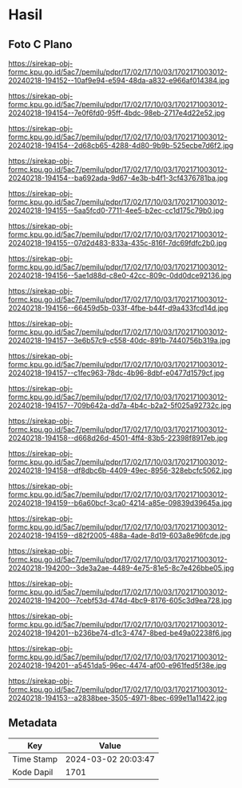 # Hasil

## Foto C Plano

https://sirekap-obj-formc.kpu.go.id/5ac7/pemilu/pdpr/17/02/17/10/03/1702171003012-20240218-194152--10af9e94-e594-48da-a832-e966af014384.jpg

https://sirekap-obj-formc.kpu.go.id/5ac7/pemilu/pdpr/17/02/17/10/03/1702171003012-20240218-194154--7e0f6fd0-95ff-4bdc-98eb-2717e4d22e52.jpg

https://sirekap-obj-formc.kpu.go.id/5ac7/pemilu/pdpr/17/02/17/10/03/1702171003012-20240218-194154--2d68cb65-4288-4d80-9b9b-525ecbe7d6f2.jpg

https://sirekap-obj-formc.kpu.go.id/5ac7/pemilu/pdpr/17/02/17/10/03/1702171003012-20240218-194154--ba692ada-9d67-4e3b-b4f1-3cf4376781ba.jpg

https://sirekap-obj-formc.kpu.go.id/5ac7/pemilu/pdpr/17/02/17/10/03/1702171003012-20240218-194155--5aa5fcd0-7711-4ee5-b2ec-cc1d175c79b0.jpg

https://sirekap-obj-formc.kpu.go.id/5ac7/pemilu/pdpr/17/02/17/10/03/1702171003012-20240218-194155--07d2d483-833a-435c-816f-7dc69fdfc2b0.jpg

https://sirekap-obj-formc.kpu.go.id/5ac7/pemilu/pdpr/17/02/17/10/03/1702171003012-20240218-194156--5ae1d88d-c8e0-42cc-809c-0dd0dce92136.jpg

https://sirekap-obj-formc.kpu.go.id/5ac7/pemilu/pdpr/17/02/17/10/03/1702171003012-20240218-194156--66459d5b-033f-4fbe-b44f-d9a433fcd14d.jpg

https://sirekap-obj-formc.kpu.go.id/5ac7/pemilu/pdpr/17/02/17/10/03/1702171003012-20240218-194157--3e6b57c9-c558-40dc-891b-7440756b319a.jpg

https://sirekap-obj-formc.kpu.go.id/5ac7/pemilu/pdpr/17/02/17/10/03/1702171003012-20240218-194157--c1fec963-78dc-4b96-8dbf-e0477d1579cf.jpg

https://sirekap-obj-formc.kpu.go.id/5ac7/pemilu/pdpr/17/02/17/10/03/1702171003012-20240218-194157--709b642a-dd7a-4b4c-b2a2-5f025a92732c.jpg

https://sirekap-obj-formc.kpu.go.id/5ac7/pemilu/pdpr/17/02/17/10/03/1702171003012-20240218-194158--d668d26d-4501-4ff4-83b5-22398f8917eb.jpg

https://sirekap-obj-formc.kpu.go.id/5ac7/pemilu/pdpr/17/02/17/10/03/1702171003012-20240218-194158--df8dbc6b-4409-49ec-8956-328ebcfc5062.jpg

https://sirekap-obj-formc.kpu.go.id/5ac7/pemilu/pdpr/17/02/17/10/03/1702171003012-20240218-194159--b6a60bcf-3ca0-4214-a85e-09839d39645a.jpg

https://sirekap-obj-formc.kpu.go.id/5ac7/pemilu/pdpr/17/02/17/10/03/1702171003012-20240218-194159--d82f2005-488a-4ade-8d19-603a8e96fcde.jpg

https://sirekap-obj-formc.kpu.go.id/5ac7/pemilu/pdpr/17/02/17/10/03/1702171003012-20240218-194200--3de3a2ae-4489-4e75-81e5-8c7e426bbe05.jpg

https://sirekap-obj-formc.kpu.go.id/5ac7/pemilu/pdpr/17/02/17/10/03/1702171003012-20240218-194200--7cebf53d-474d-4bc9-8176-605c3d9ea728.jpg

https://sirekap-obj-formc.kpu.go.id/5ac7/pemilu/pdpr/17/02/17/10/03/1702171003012-20240218-194201--b236be74-d1c3-4747-8bed-be49a02238f6.jpg

https://sirekap-obj-formc.kpu.go.id/5ac7/pemilu/pdpr/17/02/17/10/03/1702171003012-20240218-194201--a5451da5-96ec-4474-af00-e961fed5f38e.jpg

https://sirekap-obj-formc.kpu.go.id/5ac7/pemilu/pdpr/17/02/17/10/03/1702171003012-20240218-194153--a2838bee-3505-4971-8bec-699e11a11422.jpg


## Metadata

| Key        | Value               |
| ---------- | ------------------- |
| Time Stamp | 2024-03-02 20:03:47 |
| Kode Dapil | 1701                |



